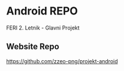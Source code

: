 # Android REPO
FERI 2. Letnik - Glavni Projekt

## Website Repo
https://github.com/zzeo-png/projekt-android
